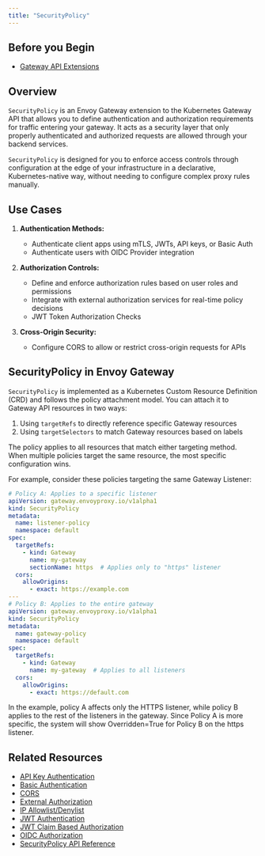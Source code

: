 ```yaml
---
title: "SecurityPolicy"
---
```


## Before you Begin
- [Gateway API Extensions](gateway-api-extensions.md)

## Overview

`SecurityPolicy` is an Envoy Gateway extension to the Kubernetes Gateway API that allows you to define authentication and authorization requirements for traffic entering your gateway. It acts as a security layer that only properly authenticated and authorized requests are allowed through your backend services.

`SecurityPolicy` is designed for you to enforce access controls through configuration at the edge of your infrastructure in a declarative, Kubernetes-native way, without needing to configure complex proxy rules manually.

## Use Cases

1. **Authentication Methods:**
    - Authenticate client apps using mTLS, JWTs, API keys, or Basic Auth
    - Authenticate users with OIDC Provider integration

2. **Authorization Controls:**
    - Define and enforce authorization rules based on user roles and permissions
    - Integrate with external authorization services for real-time policy decisions
    - JWT Token Authorization Checks

3. **Cross-Origin Security:**
    - Configure CORS to allow or restrict cross-origin requests for APIs

## SecurityPolicy in Envoy Gateway

`SecurityPolicy` is implemented as a Kubernetes Custom Resource Definition (CRD) and follows the policy attachment model. You can attach it to Gateway API resources in two ways:

1. Using `targetRefs` to directly reference specific Gateway resources
2. Using `targetSelectors` to match Gateway resources based on labels

The policy applies to all resources that match either targeting method. When multiple policies target the same resource, the most specific configuration wins.

For example, consider these policies targeting the same Gateway Listener:

```yaml
# Policy A: Applies to a specific listener
apiVersion: gateway.envoyproxy.io/v1alpha1
kind: SecurityPolicy
metadata:
  name: listener-policy
  namespace: default
spec:
  targetRefs:
    - kind: Gateway
      name: my-gateway
      sectionName: https  # Applies only to "https" listener
  cors:
    allowOrigins:
      - exact: https://example.com
---
# Policy B: Applies to the entire gateway
apiVersion: gateway.envoyproxy.io/v1alpha1
kind: SecurityPolicy
metadata:
  name: gateway-policy
  namespace: default
spec:
  targetRefs:
    - kind: Gateway
      name: my-gateway  # Applies to all listeners
  cors:
    allowOrigins:
      - exact: https://default.com
```

In the example, policy A affects only the HTTPS listener, while policy B applies to the rest of the listeners in the gateway. Since Policy A is more specific, the system will show Overridden=True for Policy B on the https listener.

## Related Resources
- [API Key Authentication](../tasks/security/apikey-auth.md)
- [Basic Authentication](../tasks/security/basic-auth.md)
- [CORS](../tasks/security/cors.md)
- [External Authorization](../tasks/security/ext-auth.md)
- [IP Allowlist/Denylist](../tasks/security/restrict-ip-access.md)
- [JWT Authentication](../tasks/security/jwt-authentication.md)
- [JWT Claim Based Authorization](../tasks/security/jwt-claim-authorization.md)
- [OIDC Authorization](../tasks/security/oidc.md)
- [SecurityPolicy API Reference](../api/extension_types#securitypolicy)
